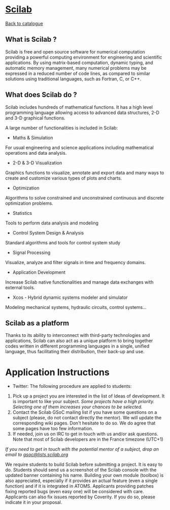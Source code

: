 
# [Scilab](https://www.scilab.org)

[Back to catalogue](../README.md#scilab)

## What is Scilab ?

Scilab is free and open source software for numerical computation providing a powerful computing environment for engineering and scientific applications.  By using matrix-based computation, dynamic typing, and automatic memory management, many numerical problems may be expressed in a reduced number of code lines, as compared to similar solutions using traditional languages, such as Fortran, C, or C++.

## What does Scilab do ?

Scilab includes hundreds of mathematical functions. It has a high level programming language allowing access to advanced data structures, 2-D and 3-D graphical functions. 

A large number of functionalities is included in Scilab:

* Maths & Simulation

For usual engineering and science applications including mathematical operations and data analysis. 

* 2-D & 3-D Visualization

Graphics functions to visualize, annotate and export data and many ways to create and customize various types of plots and charts. 

* Optimization

Algorithms to solve constrained and unconstrained continuous and discrete optimization problems. 

* Statistics

Tools to perform data analysis and modeling 

* Control System Design & Analysis

Standard algorithms and tools for control system study 

* Signal Processing

Visualize, analyze and filter signals in time and frequency domains. 

* Application Development

Increase Scilab native functionalities and manage data exchanges with external tools.

* Xcos - Hybrid dynamic systems modeler and simulator

Modeling mechanical systems, hydraulic circuits, control systems...

## Scilab as a platform

Thanks to its ability to interconnect with third-party technologies and applications, Scilab can also act as a unique platform to bring together codes written in different programming languages in a single, unified language, thus facilitating their distribution, their back-up and use.

# Application Instructions

* Twitter: The following procedure are applied to students:
 1. Pick up a project you are interested in the list of Ideas of development. It is important to like your subject. _Some projects have a high priority. Selecting one of them increases your chances to be selected._
 2. Contact the Scilab GSoC mailing list if you have some questions on a subject (please, do not contact directly the mentor). We will update the corresponding wiki pages. Don't hesitate to do so. We do agree that some pages have too few information.
 3. If needed, join us on IRC to get in touch with us and/or ask questions. Note that most of Scilab developers are in the France timezone (UTC+1)

*If you need to get in touch with the potential mentor of a subject, drop an email to gsoc@lists.scilab.org*

We require students to build Scilab before submitting a project. It is easy to do. Students should send us a screenshot of the Scilab console with the updated banner containing his name. Building your own module (toolbox) is also appreciated, especially if it provides an actual feature (even a single function) and if it is integrated in ATOMS. Applicants providing patches fixing reported bugs (even easy one) will be considered with care. Applicants can also fix issues reported by Coverity. If you do so, please indicate it in your proposal.